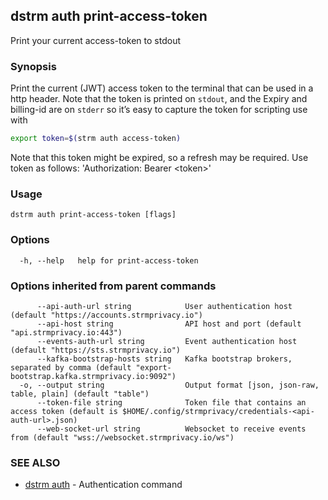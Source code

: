 ## dstrm auth print-access-token

Print your current access-token to stdout

### Synopsis


Print the current (JWT) access token to the terminal that can be used in a http header. Note that the token is printed on `stdout`, and the Expiry and billing-id are on
`stderr` so it’s easy to capture the token for scripting use with

```bash
export token=$(strm auth access-token)
```

Note that this token might be expired, so a refresh may be required.
Use token as follows:
'Authorization: Bearer &lt;token&gt;' 

### Usage

```
dstrm auth print-access-token [flags]
```

### Options

```
  -h, --help   help for print-access-token
```

### Options inherited from parent commands

```
      --api-auth-url string            User authentication host (default "https://accounts.strmprivacy.io")
      --api-host string                API host and port (default "api.strmprivacy.io:443")
      --events-auth-url string         Event authentication host (default "https://sts.strmprivacy.io")
      --kafka-bootstrap-hosts string   Kafka bootstrap brokers, separated by comma (default "export-bootstrap.kafka.strmprivacy.io:9092")
  -o, --output string                  Output format [json, json-raw, table, plain] (default "table")
      --token-file string              Token file that contains an access token (default is $HOME/.config/strmprivacy/credentials-<api-auth-url>.json)
      --web-socket-url string          Websocket to receive events from (default "wss://websocket.strmprivacy.io/ws")
```

### SEE ALSO

* [dstrm auth](dstrm_auth.md)	 - Authentication command

